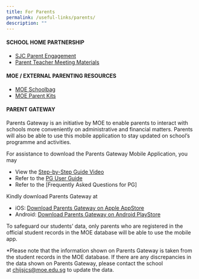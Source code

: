 ```yaml
---
title: For Parents
permalink: /useful-links/parents/
description: ""
---
```

#### **SCHOOL HOME PARTNERSHIP**
* [SJC Parent Engagement ](https://sites.google.com/moe.edu.sg/parent-engagement-program/home?authuser=0)
* [Parent Teacher Meeting Materials](/parents-meeting)

#### **MOE / EXTERNAL PARENTING RESOURCES**
* [MOE Schoolbag](https://www.schoolbag.edu.sg/)
* [MOE Parent Kits](https://www.moe.gov.sg/parentkit)


#### **PARENT GATEWAY**
Parents Gateway is an initiative by MOE to enable parents to interact with schools more conveniently on administrative and financial matters. Parents will also be able to use this mobile application to stay updated on school’s programme and activities.

For assistance to download the Parents Gateway Mobile Application, you may
* View the [Step-by-Step Guide Video](https://www.youtube.com/watch?v=tW9jwyuovOo&feature=youtu.be)
* Refer to the [PG User Guide](/files/Useful%20Links/Parents/Parents%20Gateway/User%20Guide%20for%20Parents.pdf)
* Refer to the [Frequently Asked Questions for PG]

Kindly download Parents Gateway at 
* iOS: [Download Parents Gateway on Apple AppStore](https://itunes.apple.com/sg/app/parents-gateway/id1267198708?mt=8)
* Android: [Download Parents Gateway on Android PlayStore](https://play.google.com/store/apps/details?id=com.moe.pgp&hl=en_SG)

To safeguard our students’ data, only parents who are registered in the official student records in the MOE database will be able to use the mobile app. 

*Please note that the information shown on Parents Gateway is taken from the student records in the MOE database. If there are any discrepancies in the data shown on Parents Gateway, please contact the school at [chijsjcs@moe.edu.sg](mailto:chijsjcs@moe.edu.sg) to update the data.